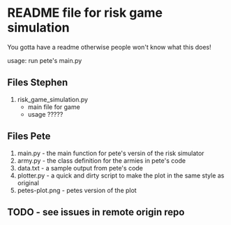 # README file for risk game simulation
You gotta have a readme otherwise people won't know what this does!

usage: run pete's main.py

## Files Stephen
1. risk_game_simulation.py
    * main file for game
    * usage ?????

## Files Pete
1. main.py - the main function for pete's versin of the risk simulator
3. army.py - the class definition for the armies in pete's code
4. data.txt - a sample output from pete's code
5. plotter.py - a quick and dirty script to make the plot in the same style as original
6. petes-plot.png - petes version of the plot

## TODO - see issues in remote origin repo
